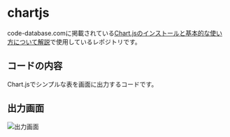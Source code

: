 # chartjs
code-database.comに掲載されている[Chart.jsのインストールと基本的な使い方について解説](https://code-database.com/knowledges/83)で使用しているレポジトリです。
## コードの内容
Chart.jsでシンプルな表を画面に出力するコードです。
## 出力画面
![出力画面](https://knowledge-blog.s3-ap-northeast-1.amazonaws.com/uploads/file1587812310038%E3%82%B9%E3%82%AF%E3%83%AA%E3%83%BC%E3%83%B3%E3%82%B7%E3%83%A7%E3%83%83%E3%83%88%202020-04-25%2019.57.09.png)
